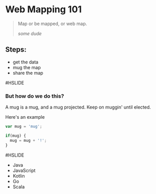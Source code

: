 

# Web Mapping 101

>Map or be mapped, or web map.
>
>_some dude_

## Steps:

* get the data
* mug the map
* share the map

#HSLIDE

### But how do we do this?

A mug is a mug, and a mug projected. Keep on muggin' until elected.

Here's an example

```javascript
var mug = 'mug';

if(mug) {
  mug = mug + '!';
}
```

#HSLIDE

- Java
- JavaScript <!-- .element: class="fragment" -->
- Kotlin     <!-- .element: class="fragment" -->
- Go         <!-- .element: class="fragment" -->
- Scala      <!-- .element: class="fragment" -->